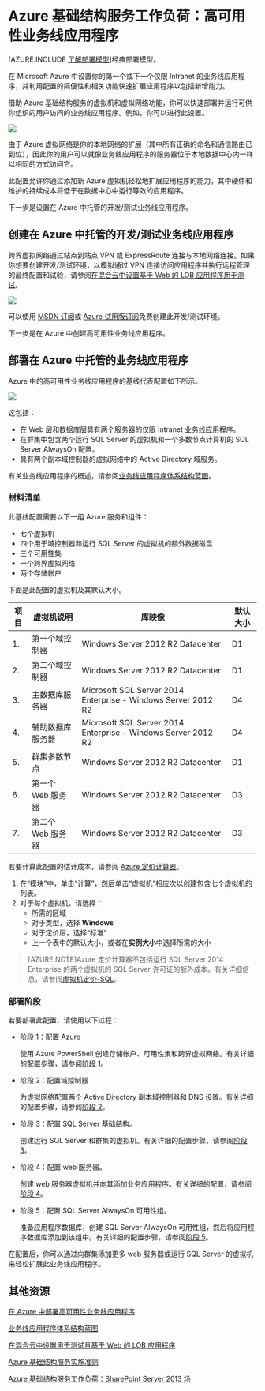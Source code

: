 <properties 
	pageTitle="Azure 中的业务线应用程序 | Microsoft Azure" 
	description="了解 Azure 中的业务线应用程序的价值、设置测试环境，以及部署高可用性配置。" 
	services="virtual-machines" 
	documentationCenter="" 
	authors="JoeDavies-MSFT" 
	manager="timlt" 
	editor=""
	tags="azure-resource-manager"/>

<tags 
	ms.service="virtual-machines"
	ms.date="11/09/2015" 
	wacn.date=""/>

# Azure 基础结构服务工作负荷：高可用性业务线应用程序

[AZURE.INCLUDE [了解部署模型](../includes/learn-about-deployment-models-rm-include.md)]经典部署模型。


在 Microsoft Azure 中设置你的第一个或下一个仅限 Intranet 的业务线应用程序，并利用配置的简便性和相关功能快速扩展应用程序以包括新增能力。
 
借助 Azure 基础结构服务的虚拟机和虚拟网络功能，你可以快速部署并运行可供你组织的用户访问的业务线应用程序。例如，你可以进行此设置。

![](./media/virtual-machines-workload-high-availability-LOB-application/workload-lobapp-phase4.png)
 
由于 Azure 虚拟网络是你的本地网络的扩展（其中所有正确的命名和通信路由已到位），因此你的用户可以就像业务线应用程序的服务器位于本地数据中心内一样以相同的方式访问它。

此配置允许你通过添加新 Azure 虚拟机轻松地扩展应用程序的能力，其中硬件和维护的持续成本将低于在数据中心中运行等效的应用程序。

下一步是设置在 Azure 中托管的开发/测试业务线应用程序。

## 创建在 Azure 中托管的开发/测试业务线应用程序

跨界虚拟网络通过站点到站点 VPN 或 ExpressRoute 连接与本地网络连接。如果你想要创建开发/测试环境，以模拟通过 VPN 连接访问应用程序并执行远程管理的最终配置和试验，请参阅[在混合云中设置基于 Web 的 LOB 应用程序用于测试](../virtual-network/virtual-networks-setup-lobapp-hybrid-cloud-testing.md)。

![](./media/virtual-machines-workload-high-availability-LOB-application/CreateLOBAppHybridCloud_3.png)
 
可以使用 [MSDN 订阅](http://azure.microsoft.com/pricing/member-offers/msdn-benefits/)或 [Azure 试用版订阅](http://azure.microsoft.com/pricing/free-trial/)免费创建此开发/测试环境。

下一步是在 Azure 中创建高可用性业务线应用程序。

## 部署在 Azure 中托管的业务线应用程序

Azure 中的高可用性业务线应用程序的基线代表配置如下所示。

![](./media/virtual-machines-workload-high-availability-LOB-application/workload-lobapp-phase4.png)
 
这包括：

- 在 Web 层和数据库层具有两个服务器的仅限 Intranet 业务线应用程序。
- 在群集中包含两个运行 SQL Server 的虚拟机和一个多数节点计算机的 SQL Server AlwaysOn 配置。
- 具有两个副本域控制器的虚拟网络中的 Active Directory 域服务。

有关业务线应用程序的概述，请参阅[业务线应用程序体系结构蓝图](http://msdn.microsoft.com/dn630664)。

### 材料清单

此基线配置需要以下一组 Azure 服务和组件：

- 七个虚拟机
- 四个用于域控制器和运行 SQL Server 的虚拟机的额外数据磁盘
- 三个可用性集
- 一个跨界虚拟网络
- 两个存储帐户

下面是此配置的虚拟机及其默认大小。

项目 | 虚拟机说明 | 库映像 | 默认大小 
--- | --- | --- | --- 
1\. | 第一个域控制器 | Windows Server 2012 R2 Datacenter | D1
2\. | 第二个域控制器 | Windows Server 2012 R2 Datacenter | D1
3\. | 主数据库服务器 | Microsoft SQL Server 2014 Enterprise - Windows Server 2012 R2 | D4
4\. | 辅助数据库服务器 | Microsoft SQL Server 2014 Enterprise - Windows Server 2012 R2 | D4
5\. | 群集多数节点 | Windows Server 2012 R2 Datacenter | D1
6\. | 第一个 Web 服务器 | Windows Server 2012 R2 Datacenter | D3
7\. | 第二个 Web 服务器 | Windows Server 2012 R2 Datacenter | D3

若要计算此配置的估计成本，请参阅 [Azure 定价计算器](https://azure.microsoft.com/pricing/calculator/)。

1. 在“模块”中，单击“计算”，然后单击“虚拟机”相应次以创建包含七个虚拟机的列表。
2. 对于每个虚拟机，请选择：
	- 所需的区域
	- 对于类型，选择 **Windows**
	- 对于定价层，选择“标准”
	- 上一个表中的默认大小，或者在**实例大小**中选择所需的大小

> [AZURE.NOTE]Azure 定价计算器不包括运行 SQL Server 2014 Enterprise 的两个虚拟机的 SQL Server 许可证的额外成本。有关详细信息，请参阅[虚拟机定价-SQL](https://azure.microsoft.com/pricing/details/virtual-machines/#Sql)。

### 部署阶段

若要部署此配置，请使用以下过程：

- 阶段 1：配置 Azure 

	使用 Azure PowerShell 创建存储帐户、可用性集和跨界虚拟网络。有关详细的配置步骤，请参阅[阶段 1](/documentation/articles/virtual-machines-workload-high-availability-LOB-application-phase1)。

- 阶段 2：配置域控制器

	为虚拟网络配置两个 Active Directory 副本域控制器和 DNS 设置。有关详细的配置步骤，请参阅[阶段 2](/documentation/articles/virtual-machines-workload-high-availability-LOB-application-phase2)。

- 阶段 3：配置 SQL Server 基础结构。

	创建运行 SQL Server 和群集的虚拟机。有关详细的配置步骤，请参阅[阶段 3](/documentation/articles/virtual-machines-workload-high-availability-LOB-application-phase3)。

- 阶段 4：配置 web 服务器。

	创建 web 服务器虚拟机并向其添加业务应用程序。有关详细的配置，请参阅[阶段 4](/documentation/articles/virtual-machines-workload-high-availability-LOB-application-phase4)。

- 阶段 5：配置 SQL Server AlwaysOn 可用性组。

	准备应用程序数据库，创建 SQL Server AlwaysOn 可用性组，然后将应用程序数据库添加到该组中。有关详细的配置步骤，请参阅[阶段 5](/documentation/articles/virtual-machines-workload-high-availability-LOB-application-phase5)。

在配置后，你可以通过向群集添加更多 web 服务器或运行 SQL Server 的虚拟机来轻松扩展此业务线应用程序。

## 其他资源

[在 Azure 中部署高可用性业务线应用程序](/documentation/articles/virtual-machines-workload-high-availability-LOB-application-overview)

[业务线应用程序体系结构蓝图](http://msdn.microsoft.com/dn630664)

[在混合云中设置用于测试且基于 Web 的 LOB 应用程序](../virtual-network/virtual-networks-setup-lobapp-hybrid-cloud-testing.md)

[Azure 基础结构服务实施准则](/documentation/articles/virtual-machines-infrastructure-services-implementation-guidelines)

[Azure 基础结构服务工作负荷：SharePoint Server 2013 场](/documentation/articles/virtual-machines-workload-intranet-sharepoint-farm)

<!---HONumber=Mooncake_1221_2015-->
